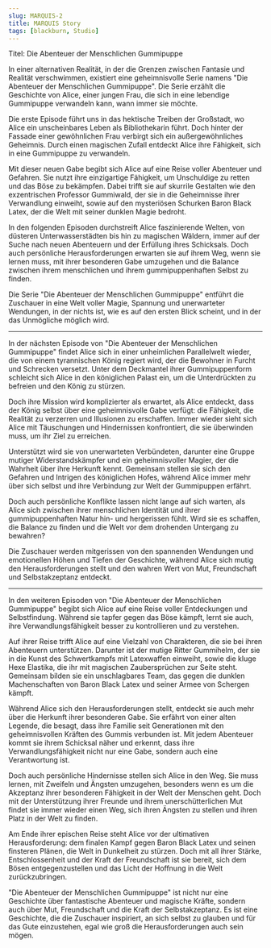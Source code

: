 ```yaml
---
slug: MARQUIS-2
title: MARQUIS Story
tags: [blackburn, Studio]
---
```




Titel: Die Abenteuer der Menschlichen Gummipuppe


<!-- truncate -->


In einer alternativen Realität, in der die Grenzen zwischen Fantasie und Realität verschwimmen, existiert eine geheimnisvolle Serie namens "Die Abenteuer der Menschlichen Gummipuppe". Die Serie erzählt die Geschichte von Alice, einer jungen Frau, die sich in eine lebendige Gummipuppe verwandeln kann, wann immer sie möchte.

Die erste Episode führt uns in das hektische Treiben der Großstadt, wo Alice ein unscheinbares Leben als Bibliothekarin führt. Doch hinter der Fassade einer gewöhnlichen Frau verbirgt sich ein außergewöhnliches Geheimnis. Durch einen magischen Zufall entdeckt Alice ihre Fähigkeit, sich in eine Gummipuppe zu verwandeln.

Mit dieser neuen Gabe begibt sich Alice auf eine Reise voller Abenteuer und Gefahren. Sie nutzt ihre einzigartige Fähigkeit, um Unschuldige zu retten und das Böse zu bekämpfen. Dabei trifft sie auf skurrile Gestalten wie den exzentrischen Professor Gummiwald, der sie in die Geheimnisse ihrer Verwandlung einweiht, sowie auf den mysteriösen Schurken Baron Black Latex, der die Welt mit seiner dunklen Magie bedroht.

In den folgenden Episoden durchstreift Alice faszinierende Welten, von düsteren Unterwasserstädten bis hin zu magischen Wäldern, immer auf der Suche nach neuen Abenteuern und der Erfüllung ihres Schicksals. Doch auch persönliche Herausforderungen erwarten sie auf ihrem Weg, wenn sie lernen muss, mit ihrer besonderen Gabe umzugehen und die Balance zwischen ihrem menschlichen und ihrem gummipuppenhaften Selbst zu finden.

Die Serie "Die Abenteuer der Menschlichen Gummipuppe" entführt die Zuschauer in eine Welt voller Magie, Spannung und unerwarteter Wendungen, in der nichts ist, wie es auf den ersten Blick scheint, und in der das Unmögliche möglich wird.

---

In der nächsten Episode von "Die Abenteuer der Menschlichen Gummipuppe" findet Alice sich in einer unheimlichen Parallelwelt wieder, die von einem tyrannischen König regiert wird, der die Bewohner in Furcht und Schrecken versetzt. Unter dem Deckmantel ihrer Gummipuppenform schleicht sich Alice in den königlichen Palast ein, um die Unterdrückten zu befreien und den König zu stürzen.

Doch ihre Mission wird komplizierter als erwartet, als Alice entdeckt, dass der König selbst über eine geheimnisvolle Gabe verfügt: die Fähigkeit, die Realität zu verzerren und Illusionen zu erschaffen. Immer wieder sieht sich Alice mit Täuschungen und Hindernissen konfrontiert, die sie überwinden muss, um ihr Ziel zu erreichen.

Unterstützt wird sie von unerwarteten Verbündeten, darunter eine Gruppe mutiger Widerstandskämpfer und ein geheimnisvoller Magier, der die Wahrheit über ihre Herkunft kennt. Gemeinsam stellen sie sich den Gefahren und Intrigen des königlichen Hofes, während Alice immer mehr über sich selbst und ihre Verbindung zur Welt der Gummipuppen erfährt.

Doch auch persönliche Konflikte lassen nicht lange auf sich warten, als Alice sich zwischen ihrer menschlichen Identität und ihrer gummipuppenhaften Natur hin- und hergerissen fühlt. Wird sie es schaffen, die Balance zu finden und die Welt vor dem drohenden Untergang zu bewahren?

Die Zuschauer werden mitgerissen von den spannenden Wendungen und emotionellen Höhen und Tiefen der Geschichte, während Alice sich mutig den Herausforderungen stellt und den wahren Wert von Mut, Freundschaft und Selbstakzeptanz entdeckt.



---


In den weiteren Episoden von "Die Abenteuer der Menschlichen Gummipuppe" begibt sich Alice auf eine Reise voller Entdeckungen und Selbstfindung. Während sie tapfer gegen das Böse kämpft, lernt sie auch, ihre Verwandlungsfähigkeit besser zu kontrollieren und zu verstehen.

Auf ihrer Reise trifft Alice auf eine Vielzahl von Charakteren, die sie bei ihren Abenteuern unterstützen. Darunter ist der mutige Ritter Gummihelm, der sie in die Kunst des Schwertkampfs mit Latexwaffen einweiht, sowie die kluge Hexe Elastika, die ihr mit magischen Zaubersprüchen zur Seite steht. Gemeinsam bilden sie ein unschlagbares Team, das gegen die dunklen Machenschaften von Baron Black Latex und seiner Armee von Schergen kämpft.

Während Alice sich den Herausforderungen stellt, entdeckt sie auch mehr über die Herkunft ihrer besonderen Gabe. Sie erfährt von einer alten Legende, die besagt, dass ihre Familie seit Generationen mit den geheimnisvollen Kräften des Gummis verbunden ist. Mit jedem Abenteuer kommt sie ihrem Schicksal näher und erkennt, dass ihre Verwandlungsfähigkeit nicht nur eine Gabe, sondern auch eine Verantwortung ist.

Doch auch persönliche Hindernisse stellen sich Alice in den Weg. Sie muss lernen, mit Zweifeln und Ängsten umzugehen, besonders wenn es um die Akzeptanz ihrer besonderen Fähigkeit in der Welt der Menschen geht. Doch mit der Unterstützung ihrer Freunde und ihrem unerschütterlichen Mut findet sie immer wieder einen Weg, sich ihren Ängsten zu stellen und ihren Platz in der Welt zu finden.

Am Ende ihrer epischen Reise steht Alice vor der ultimativen Herausforderung: dem finalen Kampf gegen Baron Black Latex und seinen finsteren Plänen, die Welt in Dunkelheit zu stürzen. Doch mit all ihrer Stärke, Entschlossenheit und der Kraft der Freundschaft ist sie bereit, sich dem Bösen entgegenzustellen und das Licht der Hoffnung in die Welt zurückzubringen.

"Die Abenteuer der Menschlichen Gummipuppe" ist nicht nur eine Geschichte über fantastische Abenteuer und magische Kräfte, sondern auch über Mut, Freundschaft und die Kraft der Selbstakzeptanz. Es ist eine Geschichte, die die Zuschauer inspiriert, an sich selbst zu glauben und für das Gute einzustehen, egal wie groß die Herausforderungen auch sein mögen.